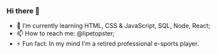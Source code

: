 ### Hi there 👋

- 🌱 I’m currently learning HTML, CSS & JavaScript, SQL, Node, React;
- 📫 How to reach me: @lipetopster;
- ⚡ Fun fact: In my mind I'm a retired professional e-sports player.

